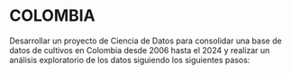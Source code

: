 # COLOMBIA
Desarrollar un proyecto de Ciencia de Datos para consolidar una base de datos de cultivos en Colombia desde 2006 hasta el 2024 y realizar un análisis exploratorio de los datos siguiendo los siguientes pasos:
